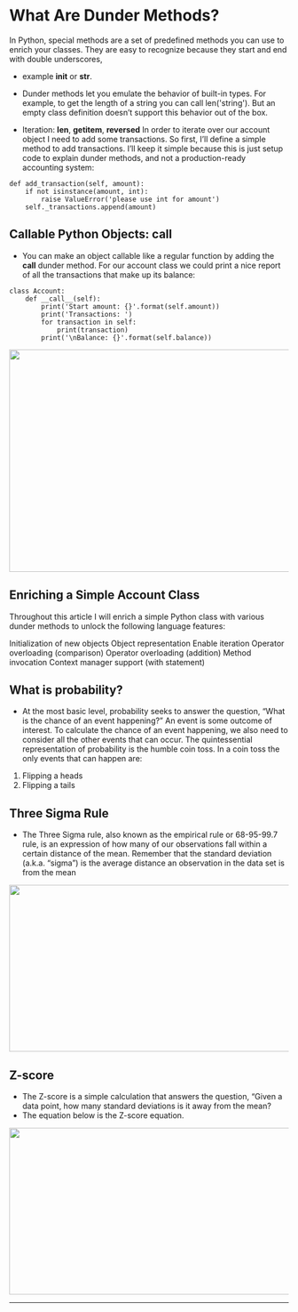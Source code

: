 # What Are Dunder Methods?

In Python, special methods are a set of predefined methods you can use to enrich your classes. They are easy to recognize because they start and end with double underscores,

- example **init** or **str**.

- Dunder methods let you emulate the behavior of built-in types. For example, to get the length of a string you can call len('string'). But an empty class definition doesn’t support this behavior out of the box.

- Iteration: **len**, **getitem**, **reversed**
  In order to iterate over our account object I need to add some transactions. So first, I’ll define a simple method to add transactions. I’ll keep it simple because this is just setup code to explain dunder methods, and not a production-ready accounting system:

```
def add_transaction(self, amount):
    if not isinstance(amount, int):
        raise ValueError('please use int for amount')
    self._transactions.append(amount)
```

## Callable Python Objects: **call**

- You can make an object callable like a regular function by adding the **call** dunder method. For our account class we could print a nice report of all the transactions that make up its balance:

```
class Account:
    def __call__(self):
        print('Start amount: {}'.format(self.amount))
        print('Transactions: ')
        for transaction in self:
            print(transaction)
        print('\nBalance: {}'.format(self.balance))
```

<img src="https://lh3.googleusercontent.com/proxy/kg3UPP8h_apK6bYh6S51lkCIrvzTANdJAiIwpSzVUbYuFMqBVW6bvl_eirMvF8FFTDTO9HE-TVME3wwGgfNDXKllPSmp3vmOBNhTTfFKvvAAZ4o7EKs8" width="700px" height="400px">

## Enriching a Simple Account Class

Throughout this article I will enrich a simple Python class with various dunder methods to unlock the following language features:

Initialization of new objects
Object representation
Enable iteration
Operator overloading (comparison)
Operator overloading (addition)
Method invocation
Context manager support (with statement)

## What is probability?

- At the most basic level, probability seeks to answer the question, “What is the chance of an event happening?” An event is some outcome of interest. To calculate the chance of an event happening, we also need to consider all the other events that can occur. The quintessential representation of probability is the humble coin toss. In a coin toss the only events that can happen are:

1. Flipping a heads
2. Flipping a tails

## Three Sigma Rule

- The Three Sigma rule, also known as the empirical rule or 68-95-99.7 rule, is an expression of how many of our observations fall within a certain distance of the mean. Remember that the standard deviation (a.k.a. “sigma”) is the average distance an observation in the data set is from the mean

<img src="https://slideplayer.com/slide/5990783/20/images/8/Three+Sigma+Rule+68%25+of+the+data+95%25+of+the+data+99.7%25+of+the+data.jpg" width="600px" height="300px">

## Z-score

- The Z-score is a simple calculation that answers the question, “Given a data point, how many standard deviations is it away from the mean?
- The equation below is the Z-score equation.

<img src="https://i.imgur.com/3TuDF4G.jpg" width="600px" height="300px">

---

